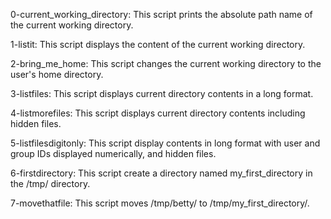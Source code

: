 0-current_working_directory: This script prints the absolute path name of the current working directory.

1-listit: This script displays the content of the current working directory.

2-bring_me_home: This script changes the current working directory to the user's home directory.

3-listfiles: This script displays current directory contents in a long format.

4-listmorefiles: This script displays current directory contents including hidden files.

5-listfilesdigitonly: This script display contents in long format with user and group IDs displayed numerically, and hidden files.

6-firstdirectory: This script create a directory named my_first_directory in the /tmp/ directory.

7-movethatfile: This script moves /tmp/betty/ to /tmp/my_first_directory/.